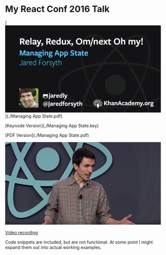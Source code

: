 # My React Conf 2016 Talk

[![cover slide](cover.png)](./Managing App State.pdf)

[Keynode Version](./Managing App State.key)

[PDF Version](./Managing App State.pdf)

[![video screencap](video.png)](https://www.youtube.com/watch?v=-jwQ3sGoiXg)

[Video recording](https://www.youtube.com/watch?v=-jwQ3sGoiXg)

Code snippets are included, but are not functional.
At some point I might expand them out into actual working examples.

